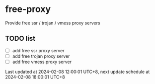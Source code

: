 
# free-proxy
Provide free ssr / trojan / vmess proxy servers


## TODO list
- [ ] add free ssr proxy server
- [ ] add free trojan proxy server
- [ ] add free vmess proxy server

Last updated at 2024-02-08 12:00:01 UTC+8, next update schedule at 2024-02-08 18:00:01 UTC+8

